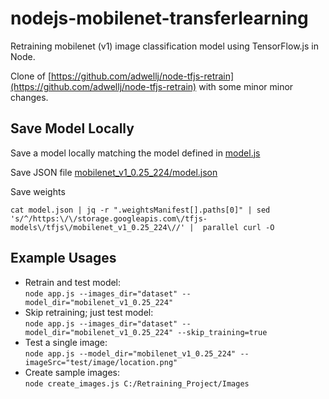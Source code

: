 # nodejs-mobilenet-transferlearning

Retraining mobilenet (v1) image classification model using TensorFlow.js in Node.

Clone of [https://github.com/adwellj/node-tfjs-retrain](https://github.com/adwellj/node-tfjs-retrain) with some minor minor changes.

## Save Model Locally

Save a model locally matching the model defined in [model.js](model.js#10)

Save JSON file [mobilenet_v1_0.25_224/model.json](https://storage.googleapis.com/tfjs-models/tfjs/mobilenet_v1_0.25_224/model.json)

Save weights

```
cat model.json | jq -r ".weightsManifest[].paths[0]" | sed 's/^/https:\/\/storage.googleapis.com\/tfjs-models\/tfjs\/mobilenet_v1_0.25_224\//' |  parallel curl -O
```

## Example Usages

-   Retrain and test model:  
    `node app.js --images_dir="dataset" --model_dir="mobilenet_v1_0.25_224"`
-   Skip retraining; just test model:  
    `node app.js --images_dir="dataset" --model_dir="mobilenet_v1_0.25_224" --skip_training=true`
-   Test a single image:  
    `node app.js --model_dir="mobilenet_v1_0.25_224" --imageSrc="test/image/location.png"`
-   Create sample images:  
    `node create_images.js C:/Retraining_Project/Images`

